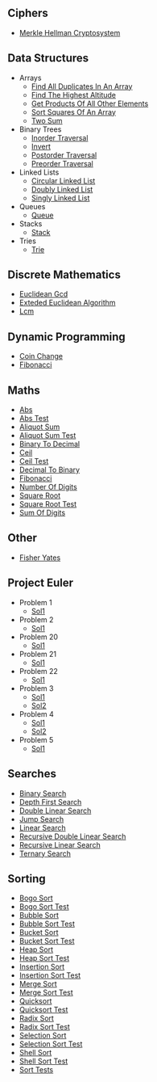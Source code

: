 
## Ciphers
  * [Merkle Hellman Cryptosystem](https://github.com/TheAlgorithms/Ruby/blob/master/ciphers/merkle_hellman_cryptosystem.rb)

## Data Structures
  * Arrays
    * [Find All Duplicates In An Array](https://github.com/TheAlgorithms/Ruby/blob/master/data_structures/arrays/find_all_duplicates_in_an_array.rb)
    * [Find The Highest Altitude](https://github.com/TheAlgorithms/Ruby/blob/master/data_structures/arrays/find_the_highest_altitude.rb)
    * [Get Products Of All Other Elements](https://github.com/TheAlgorithms/Ruby/blob/master/data_structures/arrays/get_products_of_all_other_elements.rb)
    * [Sort Squares Of An Array](https://github.com/TheAlgorithms/Ruby/blob/master/data_structures/arrays/sort_squares_of_an_array.rb)
    * [Two Sum](https://github.com/TheAlgorithms/Ruby/blob/master/data_structures/arrays/two_sum.rb)
  * Binary Trees
    * [Inorder Traversal](https://github.com/TheAlgorithms/Ruby/blob/master/data_structures/binary_trees/inorder_traversal.rb)
    * [Invert](https://github.com/TheAlgorithms/Ruby/blob/master/data_structures/binary_trees/invert.rb)
    * [Postorder Traversal](https://github.com/TheAlgorithms/Ruby/blob/master/data_structures/binary_trees/postorder_traversal.rb)
    * [Preorder Traversal](https://github.com/TheAlgorithms/Ruby/blob/master/data_structures/binary_trees/preorder_traversal.rb)
  * Linked Lists
    * [Circular Linked List](https://github.com/TheAlgorithms/Ruby/blob/master/data_structures/linked_lists/circular_linked_list.rb)
    * [Doubly Linked List](https://github.com/TheAlgorithms/Ruby/blob/master/data_structures/linked_lists/doubly_linked_list.rb)
    * [Singly Linked List](https://github.com/TheAlgorithms/Ruby/blob/master/data_structures/linked_lists/singly_linked_list.rb)
  * Queues
    * [Queue](https://github.com/TheAlgorithms/Ruby/blob/master/data_structures/queues/queue.rb)
  * Stacks
    * [Stack](https://github.com/TheAlgorithms/Ruby/blob/master/data_structures/stacks/stack.rb)
  * Tries
    * [Trie](https://github.com/TheAlgorithms/Ruby/blob/master/data_structures/tries/trie.rb)

## Discrete Mathematics
  * [Euclidean Gcd](https://github.com/TheAlgorithms/Ruby/blob/master/discrete_mathematics/euclidean_gcd.rb)
  * [Exteded Euclidean Algorithm](https://github.com/TheAlgorithms/Ruby/blob/master/discrete_mathematics/exteded_euclidean_algorithm.rb)
  * [Lcm](https://github.com/TheAlgorithms/Ruby/blob/master/discrete_mathematics/lcm.rb)

## Dynamic Programming
  * [Coin Change](https://github.com/TheAlgorithms/Ruby/blob/master/dynamic_programming/coin_change.rb)
  * [Fibonacci](https://github.com/TheAlgorithms/Ruby/blob/master/dynamic_programming/fibonacci.rb)

## Maths
  * [Abs](https://github.com/TheAlgorithms/Ruby/blob/master/maths/abs.rb)
  * [Abs Test](https://github.com/TheAlgorithms/Ruby/blob/master/maths/abs_test.rb)
  * [Aliquot Sum](https://github.com/TheAlgorithms/Ruby/blob/master/maths/aliquot_sum.rb)
  * [Aliquot Sum Test](https://github.com/TheAlgorithms/Ruby/blob/master/maths/aliquot_sum_test.rb)
  * [Binary To Decimal](https://github.com/TheAlgorithms/Ruby/blob/master/maths/binary_to_decimal.rb)
  * [Ceil](https://github.com/TheAlgorithms/Ruby/blob/master/maths/ceil.rb)
  * [Ceil Test](https://github.com/TheAlgorithms/Ruby/blob/master/maths/ceil_test.rb)
  * [Decimal To Binary](https://github.com/TheAlgorithms/Ruby/blob/master/maths/decimal_to_binary.rb)
  * [Fibonacci](https://github.com/TheAlgorithms/Ruby/blob/master/maths/fibonacci.rb)
  * [Number Of Digits](https://github.com/TheAlgorithms/Ruby/blob/master/maths/number_of_digits.rb)
  * [Square Root](https://github.com/TheAlgorithms/Ruby/blob/master/maths/square_root.rb)
  * [Square Root Test](https://github.com/TheAlgorithms/Ruby/blob/master/maths/square_root_test.rb)
  * [Sum Of Digits](https://github.com/TheAlgorithms/Ruby/blob/master/maths/sum_of_digits.rb)

## Other
  * [Fisher Yates](https://github.com/TheAlgorithms/Ruby/blob/master/other/fisher_yates.rb)

## Project Euler
  * Problem 1
    * [Sol1](https://github.com/TheAlgorithms/Ruby/blob/master/project_euler/problem_1/sol1.rb)
  * Problem 2
    * [Sol1](https://github.com/TheAlgorithms/Ruby/blob/master/project_euler/problem_2/sol1.rb)
  * Problem 20
    * [Sol1](https://github.com/TheAlgorithms/Ruby/blob/master/project_euler/problem_20/sol1.rb)
  * Problem 21
    * [Sol1](https://github.com/TheAlgorithms/Ruby/blob/master/project_euler/problem_21/sol1.rb)
  * Problem 22
    * [Sol1](https://github.com/TheAlgorithms/Ruby/blob/master/project_euler/problem_22/sol1.rb)
  * Problem 3
    * [Sol1](https://github.com/TheAlgorithms/Ruby/blob/master/project_euler/problem_3/sol1.rb)
    * [Sol2](https://github.com/TheAlgorithms/Ruby/blob/master/project_euler/problem_3/sol2.rb)
  * Problem 4
    * [Sol1](https://github.com/TheAlgorithms/Ruby/blob/master/project_euler/problem_4/sol1.rb)
    * [Sol2](https://github.com/TheAlgorithms/Ruby/blob/master/project_euler/problem_4/sol2.rb)
  * Problem 5
    * [Sol1](https://github.com/TheAlgorithms/Ruby/blob/master/project_euler/problem_5/sol1.rb)

## Searches
  * [Binary Search](https://github.com/TheAlgorithms/Ruby/blob/master/Searches/binary_search.rb)
  * [Depth First Search](https://github.com/TheAlgorithms/Ruby/blob/master/Searches/depth_first_search.rb)
  * [Double Linear Search](https://github.com/TheAlgorithms/Ruby/blob/master/Searches/double_linear_search.rb)
  * [Jump Search](https://github.com/TheAlgorithms/Ruby/blob/master/Searches/jump_search.rb)
  * [Linear Search](https://github.com/TheAlgorithms/Ruby/blob/master/Searches/linear_search.rb)
  * [Recursive Double Linear Search](https://github.com/TheAlgorithms/Ruby/blob/master/Searches/recursive_double_linear_search.rb)
  * [Recursive Linear Search](https://github.com/TheAlgorithms/Ruby/blob/master/Searches/recursive_linear_search.rb)
  * [Ternary Search](https://github.com/TheAlgorithms/Ruby/blob/master/Searches/ternary_search.rb)

## Sorting
  * [Bogo Sort](https://github.com/TheAlgorithms/Ruby/blob/master/sorting/bogo_sort.rb)
  * [Bogo Sort Test](https://github.com/TheAlgorithms/Ruby/blob/master/sorting/bogo_sort_test.rb)
  * [Bubble Sort](https://github.com/TheAlgorithms/Ruby/blob/master/sorting/bubble_sort.rb)
  * [Bubble Sort Test](https://github.com/TheAlgorithms/Ruby/blob/master/sorting/bubble_sort_test.rb)
  * [Bucket Sort](https://github.com/TheAlgorithms/Ruby/blob/master/sorting/bucket_sort.rb)
  * [Bucket Sort Test](https://github.com/TheAlgorithms/Ruby/blob/master/sorting/bucket_sort_test.rb)
  * [Heap Sort](https://github.com/TheAlgorithms/Ruby/blob/master/sorting/heap_sort.rb)
  * [Heap Sort Test](https://github.com/TheAlgorithms/Ruby/blob/master/sorting/heap_sort_test.rb)
  * [Insertion Sort](https://github.com/TheAlgorithms/Ruby/blob/master/sorting/insertion_sort.rb)
  * [Insertion Sort Test](https://github.com/TheAlgorithms/Ruby/blob/master/sorting/insertion_sort_test.rb)
  * [Merge Sort](https://github.com/TheAlgorithms/Ruby/blob/master/sorting/merge_sort.rb)
  * [Merge Sort Test](https://github.com/TheAlgorithms/Ruby/blob/master/sorting/merge_sort_test.rb)
  * [Quicksort](https://github.com/TheAlgorithms/Ruby/blob/master/sorting/quicksort.rb)
  * [Quicksort Test](https://github.com/TheAlgorithms/Ruby/blob/master/sorting/quicksort_test.rb)
  * [Radix Sort](https://github.com/TheAlgorithms/Ruby/blob/master/sorting/radix_sort.rb)
  * [Radix Sort Test](https://github.com/TheAlgorithms/Ruby/blob/master/sorting/radix_sort_test.rb)
  * [Selection Sort](https://github.com/TheAlgorithms/Ruby/blob/master/sorting/selection_sort.rb)
  * [Selection Sort Test](https://github.com/TheAlgorithms/Ruby/blob/master/sorting/selection_sort_test.rb)
  * [Shell Sort](https://github.com/TheAlgorithms/Ruby/blob/master/sorting/shell_sort.rb)
  * [Shell Sort Test](https://github.com/TheAlgorithms/Ruby/blob/master/sorting/shell_sort_test.rb)
  * [Sort Tests](https://github.com/TheAlgorithms/Ruby/blob/master/sorting/sort_tests.rb)
